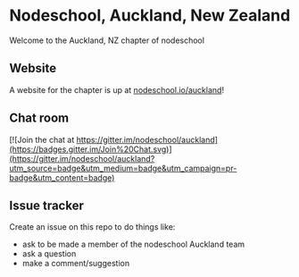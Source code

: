 Nodeschool, Auckland, New Zealand
=====================================

Welcome to the Auckland, NZ chapter of nodeschool

## Website
A website for the chapter is up at [nodeschool.io/auckland](http://nodeschool.io/auckland)!

## Chat room
[![Join the chat at https://gitter.im/nodeschool/auckland](https://badges.gitter.im/Join%20Chat.svg)](https://gitter.im/nodeschool/auckland?utm_source=badge&utm_medium=badge&utm_campaign=pr-badge&utm_content=badge)

## Issue tracker
Create an issue on this repo to do things like:

- ask to be made a member of the nodeschool Auckland team
- ask a question
- make a comment/suggestion




